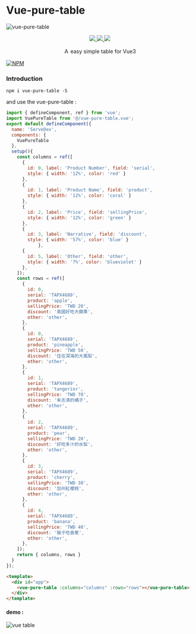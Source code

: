 # Vue-pure-table

![vue-pure-table](https://i.imgur.com/RnLHvuZ.jpg)

<p align=center>
    <a target="_blank" href="https://vuejs.org/" title="vue">
        <img src="https://img.shields.io/badge/vue-%3E%203.0.0-brightgreen.svg">
    </a>
    <a target="_blank" href="http://nodejs.org/download/" title="Node version">
        <img src="https://img.shields.io/badge/node-%3E%3D%2014.0.0-brightgreen.svg">
    </a>
    <a target="_blank" href="https://github.com/MikeCheng1208/vue-metamask/pulls" title="PRs Welcome">
        <img src="https://img.shields.io/badge/PRs-welcome-blue.svg">
    </a>
</p>

<p align=center>Ａ easy simple table for Vue3</p>


[![NPM](https://nodei.co/npm/vue-pure-table.png?downloads=true&downloadRank=true&stars=true)](https://www.npmjs.com/package/vue-pure-table)



### Introduction

```
npm i vue-pure-table -S
```

and use the vue-pure-table :

```javascript
import { defineComponent, ref } from 'vue';
import VuePureTable from '@/vue-pure-table.vue';
export default defineComponent({
  name: 'ServeDev',
  components: {
    VuePureTable
  },
  setup(){
    const columns = ref([
      { 
        id: 0, label: 'Product Number', field: 'serial', 
        style: { width: '12%', color: 'red' } 
      },
      { 
        id: 1, label: 'Product Name', field: 'product', 
        style: { width: '12%', color: 'coral' } 
      },
      { 
        id: 2, label: 'Price', field: 'sellingPrice', 
        style: { width: '12%', color: 'green' } 
      },
      { 
        id: 3, label: 'Narrative', field: 'discount', 
        style: { width: '57%', color: 'blue' } 
			},
      { 
        id: 5, label: 'Other', field: 'other', 
        style: { width: '7%', color: 'blueviolet' } 
      },
    ]);
    const rows = ref([
      {
        id: 0,
        serial: 'TAPX4689',
        product: 'apple',
        sellingPrice: 'TWD 20',
        discount: '美國好吃大蘋果',
        other: 'other',
      },
      {
        id: 0,
        serial: 'TAPX4689',
        product: 'pineapple',
        sellingPrice: 'TWD 50',
        discount: '住在深海的大鳳梨',
        other: 'other',
      },
      {
        id: 1,
        serial: 'TAPX4689',
        product: 'tangerinr',
        sellingPrice: 'TWD 70',
        discount: '朱志清的橘子',
        other: 'other',
      },
      {
        id: 2,
        serial: 'TAPX4689',
        product: 'pear',
        sellingPrice: 'TWD 20',
        discount: '好吃多汁的水梨',
        other: 'other',
      },
      {
        id: 3,
        serial: 'TAPX4689',
        product: 'cherry',
        sellingPrice: 'TWD 30',
        discount: '加州紅櫻桃',
        other: 'other',
      },
      {
        id: 4,
        serial: 'TAPX4689',
        product: 'banana',
        sellingPrice: 'TWD 40',
        discount: '猴子吃香蕉',
        other: 'other',
      },
    ]);
    return { columns, rows }
  }
});
```

```html
<template>
  <div id="app">
    <vue-pure-table :columns="columns" :rows="rows"></vue-pure-table>
  </div>
</template>
```

#### demo : 

![vue table](https://i.imgur.com/uFurPla.png)

